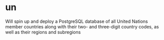 # un

Will spin up and deploy a PostgreSQL database of all United Nations member countries along with their two- and three-digit country codes, as well as their regions and subregions
